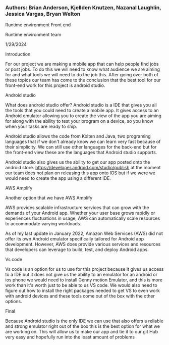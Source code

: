 ### Authors: Brian Anderson, Kjellden Knutzen, Nazanal Laughlin, Jessica Vargas, Bryan Welton 
Runtime environment Front end  

Runtime environment team 

1/29/2024 

 

Introduction   

For our project we are making a mobile app that can help people find jobs or post jobs. To do this we will need to know what audience we are aiming for and what tools we will need to do the job this. After going over both of these topics our team has come to the conclusion that the best tool for our front-end work for this project is android studio. 

 

Android studio 

What does android studio offer? Android studio is a IDE that gives you all the tools that you could need to create a mobile app. It gives access to an Android emulator allowing you to create the view of the app you are aiming for along with the ability to test your program on a device, so you know when your tasks are ready to ship. 

 

Android studio allows the code from Kolten and Java, two programing languages that if we don't already know we can learn very fast because of their simplicity. We can still use other languages for the back-end but for the front-end view these are the languages that Android studio supports.  

 

Android studio also gives us the ability to get our app posted onto the android store. https://developer.android.com/studio/publish at the moment our team does not plan on releasing this app onto IOS but if we were we would need to create the app using a different IDE. 

 

AWS Amplify 

Another option that we have AWS Amplify  

AWS provides scalable infrastructure services that can grow with the demands of your Android app. Whether your user base grows rapidly or experiences fluctuations in usage, AWS can automatically scale resources to accommodate varying workloads. 

As of my last update in January 2022, Amazon Web Services (AWS) did not offer its own Android emulator specifically tailored for Android app development. However, AWS does provide various services and resources that developers can leverage to build, test, and deploy Android apps. 

Vs code 

Vs code is an option for us to use for this project because it gives us access to a IDE but it does not give us the ability to an emulator for an android or ios phone we would need to install Genny motion Emulator, and this is more work than it's worth just to be able to us VS code. We would also need to figure out how to install the right packages needed to get VS to even work with android devices and these tools come out of the box with the other options. 

 

Final 

Because Android studio is the only IDE we can use that also offers a reliable and strong emulator right out of the box this is the best option for what we are working on. This will allow us to make our app and tie it to our git Hub very easy and hopefully run into the least amount of problems 

